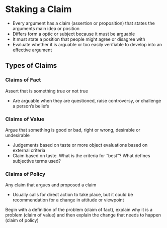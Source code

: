# Staking a Claim

- Every argument has a claim (assertion or proposition) that states the arguments main idea or position
- Differs form a optic or subject because it must be arguable
- It must state a position that people might agree or disagree with
- Evaluate whether it is arguable or too easily verifiable to develop into an effective argument

## Types of Claims

### Claims of Fact

Assert that is something true or not true

- Are arguable when they are questioned, raise controversy, or challenge a person’s beliefs

### Claims of Value

Argue that something is good or bad, right or wrong, desirable or undesirable

- Judgements based on taste or more object evaluations based on external criteria
- Claim based on taste. What is the criteria for “best”? What defines subjective terms used?

### Claims of Policy

Any claim that argues and proposed a claim

- Usually calls for direct action to take place, but it could be recommendation for a change in attitude or viewpoint

Begin with a definition of the problem (claim of fact), explain why it is a problem (claim of value) and then explain the change that needs to happen (claim of policy)